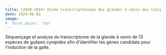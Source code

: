 ```yaml
---
title: (2020-2024) Étude transcriptomique des glandes à venin des Cynipides
date: 2024-06-02
image:
#  focal_point: 'top'
---
```


Séquençage et analyse du transcriptome de la glande à venin de 13 espèces de guêpes cynipides afin d'identifier les gènes candidats pour l'induction de la galle.

<!--more-->

